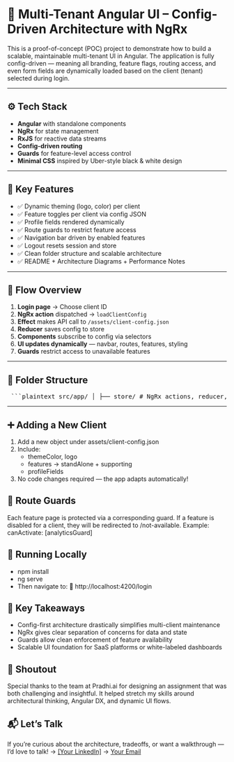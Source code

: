 # 🧩 Multi-Tenant Angular UI – Config-Driven Architecture with NgRx

This is a proof-of-concept (POC) project to demonstrate how to build a scalable, maintainable multi-tenant UI in Angular. The application is fully config-driven — meaning all branding, feature flags, routing access, and even form fields are dynamically loaded based on the client (tenant) selected during login.

---

## ⚙️ Tech Stack

- **Angular** with standalone components
- **NgRx** for state management
- **RxJS** for reactive data streams
- **Config-driven routing**
- **Guards** for feature-level access control
- **Minimal CSS** inspired by Uber-style black & white design
---

## 🧠 Key Features

- ✅ Dynamic theming (logo, color) per client
- ✅ Feature toggles per client via config JSON
- ✅ Profile fields rendered dynamically
- ✅ Route guards to restrict feature access
- ✅ Navigation bar driven by enabled features
- ✅ Logout resets session and store
- ✅ Clean folder structure and scalable architecture
- ✅ README + Architecture Diagrams + Performance Notes

---

## 🔁 Flow Overview

1. **Login page** → Choose client ID
2. **NgRx action** dispatched → `loadClientConfig`
3. **Effect** makes API call to `/assets/client-config.json`
4. **Reducer** saves config to store
5. **Components** subscribe to config via selectors
6. **UI updates dynamically** — navbar, routes, features, styling
7. **Guards** restrict access to unavailable features

---

## 📂 Folder Structure
<pre lang="markdown"> ```plaintext src/app/ │ ├── store/ # NgRx actions, reducer, selectors, effects ├── guards/ # Route guards based on config ├── login/ # LoginComponent (client selector) ├── dashboard/ # DashboardComponent with nav ├── profile/ # ProfileComponent with dynamic fields ├── analytics/ # Stubbed feature page ├── not-available/ # Fallback route component │ ├── routes.ts # All route configs └── main.ts # App bootstrap with store + router ``` </pre>
---

## ➕ Adding a New Client
1. Add a new object under assets/client-config.json
2. Include:
   - themeColor, logo
   - features → standAlone + supporting
   - profileFields
3. No code changes required — the app adapts automatically!

## 🔐 Route Guards
Each feature page is protected via a corresponding guard. If a feature is disabled for a client, they will be redirected to /not-available.
Example:
canActivate: [analyticsGuard]

## 🚀 Running Locally
- npm install
- ng serve
- Then navigate to:
📍 http://localhost:4200/login

## 🧠 Key Takeaways
- Config-first architecture drastically simplifies multi-client maintenance
- NgRx gives clear separation of concerns for data and state
- Guards allow clean enforcement of feature availability
- Scalable UI foundation for SaaS platforms or white-labeled dashboards

## 🙏 Shoutout
Special thanks to the team at Pradhi.ai for designing an assignment that was both challenging and insightful. It helped stretch my skills around architectural thinking, Angular DX, and dynamic UI flows.

## 📬 Let’s Talk
If you’re curious about the architecture, tradeoffs, or want a walkthrough —
I’d love to talk!
→ [[Your LinkedIn]](https://www.linkedin.com/in/koushik-busim-13716092/)
→ [Your Email](busimnk@gmail.com)
